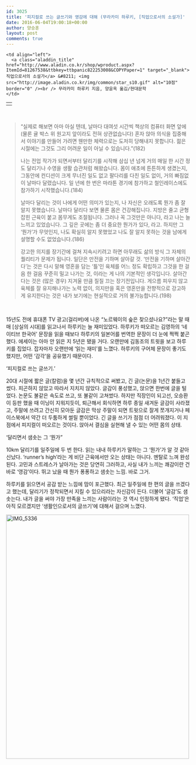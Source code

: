 ```yaml
---
id: 3025
title: '피지컬로 쓰는 글쓰기와 영감에 대해 (무라카미 하루키, [직업으로서의 소설가]'
date: 2016-06-04T19:00:18+00:00
author: 양승훈
layout: post
comments: true
---
```

<table>
  <tr>
    <td>
      <a href="http://www.aladin.co.kr/shop/wproduct.aspx?ItemId=81267538&ttbkey=ttbpanic822253008&COPYPaper=1" target="_blank"><img src="http://image.aladin.co.kr/product/8126/75/cover/8972757713_1.jpg" alt="" border="0" /></a>
    </td>

    <td align="left">
      <a class="aladdin_title" href="http://www.aladin.co.kr/shop/wproduct.aspx?ItemId=81267538&ttbkey=ttbpanic822253008&COPYPaper=1" target="_blank">직업으로서의 소설가</a> &#8211; <img src="http://image.aladin.co.kr/img/common/star_s10.gif" alt="10점" border="0" /><br /> 무라카미 하루키 지음, 양윤옥 옮김/현대문학
    </td>
  </tr>
</table>

&nbsp;

> &#8220;실제로 해보면 아마 아실 텐데, 날마다 대여섯 시간씩 책상의 컴퓨터 화면 앞에(물론 귤 박스 위 원고지 앞이라도 전혀 상관없습니다) 혼자 앉아 의식을 집중해서 이야기를 만들어 가려면 웬만한 체력으로는 도저히 당해내지 못합니다. 젊은 시절에는 그것도 그리 어려운 일이 아닐 수 있습니다.&#8221;(182)
> 
> 나는 전업 작가가 되면서부터 달리기를 시작해 삼십 년 넘게 거의 매일 한 시간 정도 달리기나 수영을 생활 습관처럼 해왔습니다. 몸이 애초에 튼튼하게 생겼는지, 그동안에 컨디션이 크게 무너진 일도 없고 팔다리를 다친 일도 없이, 거의 빠짐없이 날마다 달렸습니다. 일 년에 한 번은 마라톤 경기에 참가하고 철인레이스에도 참가하기 시작했습니다.(184)
> 
> 날마다 달리는 것이 나에게 어떤 의미가 있는지, 나 자신은 오래도록 뭔가 좀 잘 알지 못했습니다. 날마다 달리다 보면 물론 몸은 건강해집니다. 지방은 줄고 균형 잡힌 근육이 붙고 몸무게도 조절됩니다. 그러나 꼭 그것만은 아니다, 라고 나는 늘 느끼고 있었습니다. 그 깊은 곳에는 좀 더 중요한 뭔가가 있다, 라고. 하지만 그 &#8216;뭔가&#8217;가 무엇인지, 나도 확실히 알지 못했었고 나도 잘 알지 못하는 것을 남에게 설명할 수도 없었습니다.(186)
> 
> 강고한 의지를 장기간에 걸쳐 지속시키려고 하면 아무래도 삶의 방식 그 자체의 퀄리티가 문제가 됩니다. 일단은 만전을 기하며 살아갈 것. &#8216;만전을 기하며 살아간다&#8217;는 것은 다시 말해 영혼을 담는 &#8216;틀&#8217;인 육체를 어느 정도 확립하고 그것을 한 걸음 한 걸음 꾸준히 밀고 나가는 것, 이라는 게 나의 기본적인 생각입니다. 살아간다는 것은 (많은 경우) 지겨울 만큼 질질 끄는 장기전입니다. 게으름 피우지 않고 육체를 잘 유지해나가는 노력 없이, 의지만을 혹은 영혼만을 전향적으로 강고하게 유지한다는 것은 내가 보기에는 현실적으로 거의 불가능합니다.(198)

&nbsp;

15년도 전에 휴대폰 TV 광고(걸리버)에 나온 &#8220;노르웨이의 숲은 찾으셨나요?&#8221;라는 말 때매 [상실의 시대]를 읽고나서 하루키는 늘 재미있었다. 하루키가 떠오르는 김영하의 &#8216;네이티브 한국어&#8217; 문장을 읽을 때보다 하루키의 일본어를 번역한 문장이 더 눈에 쩍쩍 붙곤했다. 에세이는 아마 안 읽은 지 5년은 됐을 거다. 오랜만에 김동조의 트윗을 보고 하루키를 집었다. 잡자마자 오랜만에 &#8216;읽는 재미&#8217;를 느꼈다. 하루키의 구어체 문장이 좋기도 했지만, 어떤 &#8216;감각&#8217;을 공유했기 때문이다.

&#8216;피지컬로 쓰는 글쓰기.&#8217;

20대 시절에 짧은 글(칼럼)을 몇 년간 규칙적으로 써봤고, 긴 글(논문)을 1년간 붙들고 썼다. 피곤하지 않았고 따라서 지치지 않았다. 글감이 풍성했고, 앉으면 한번에 글을 털었다. 논문도 불같은 속도로 쓰고, 또 불같이 고쳐썼다. 하지만 직장인이 되고선, 오승환이 등판 했을 때 이닝이 지워지듯이, 퇴근해서 회식하면 하루 종일 새겨둔 글감이 사라졌고, 주말에 쓰려고 간신히 모아둔 글감은 막상 주말이 되면 트윗으로 잘게 쪼개지거나 페이스북에서 약간 더 두툼하게 썰릴 뿐이었다. 긴 글을 쓰기가 점점 더 어려워졌다. 이 지점에서 피지컬이 떠오르는 것이다. 앉아서 결심을 실현해 낼 수 있는 어떤 몸의 상태.

&#8216;달리면서 샘솟는 그 &#8216;뭔가&#8221;

10km 달리기를 일주일에 두 번 한다. 읽는 내내 하루키가 말하는 그 &#8216;뭔가&#8217;가 알 것 같아 신났다. &#8216;runner&#8217;s high&#8217;라는 게 비단 근육에서만 오는 상태는 아니다. 멘탈로 느껴 완성된다. 고민과 스트레스가 날아가는 것은 당연히 그러하고, 사실 내가 느끼는 쾌감이란 건 바로 &#8216;영감&#8217;이다. 뛰고 났을 때 뭔가 퐁퐁하고 샘솟는 느낌. 바로 그거.

하루키를 읽으면서 공감 받는 느낌에 맘이 포근했다. 최근 일주일에 한 편의 글을 쓰겠다고 했는데, 달리기가 정착되면서 지킬 수 있으리라는 자신감이 든다. 더불어 &#8216;글감&#8217;도 샘솟는다. 내가 글을 써야 가장 만족을 느끼는 사람이라는 것 역시 인정하게 됐다. &#8216;직업&#8217;은 아직 모르겠지만 &#8216;생활인으로서의 글쓰기&#8217;에 대해서 걸으며 느꼈다.

[<img class="alignnone wp-image-3026 size-large" src="http://flyhendrixfly.net/wp-content/uploads/2016/06/IMG_5336-e1465034441458-768x1024.jpg" alt="IMG_5336" width="500" height="667" srcset="http://localhost:8080/wordpress/wp-content/uploads/2016/06/IMG_5336-e1465034441458-768x1024.jpg 768w, http://localhost:8080/wordpress/wp-content/uploads/2016/06/IMG_5336-e1465034441458-225x300.jpg 225w" sizes="(max-width: 500px) 100vw, 500px" />](http://flyhendrixfly.net/wp-content/uploads/2016/06/IMG_5336-e1465034441458.jpg)
